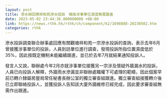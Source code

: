 ```yaml
---
layout: post
title: 滲水辦回應祥和苑滲水投訴　稱按涉事單位濕度無需跟進
date: 2023-05-02 23:44:36.000000000 +08:00
link: https://news.rthk.hk/rthk/ch/component/k2/1698888-20230502.htm
categories: rthk
---
```


滲水投訴調查聯合辦事處回應有關觀塘祥和苑一宗滲水投訴的查詢，表示去年6月曾接獲涉事單位的投訴，人員到訪單位進行調查，發現投訴所指位置濕度低於35%，因此按既定機制未能繼續跟進，並已於去年7月就結果通知投訴人。

發言人又說，聯辦處今年2月亦就涉事單位接獲另一宗涉及懷疑外牆漏水的投訴，人員已向投訴人解釋，外牆雨水滲漏並非聯辦處職權下可處理的範疇，因此個案早前已轉介隸屬房屋局常任秘書長辦公室的獨立審查組跟進。獨立審查組接獲轉介後已立即聯絡投訴人，並獲投訴人告知該大廈外牆維修已經完成，因此要求審查組無需作出跟進。
